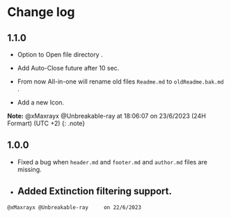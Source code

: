 # Change log

## 1.1.0

 



- Option to Open file directory .

- Add Auto-Close future after 10 sec.

- From now All-in-one will rename old files  `Readme.md` to `oldReadme.bak.md` .

- Add a new Icon.

**Note:** @xMaxrayx @Unbreakable-ray   at 18:06:07  on 23/6/2023   (24H Formart)  (UTC +2)
{: .note}


## 1.0.0


  - Fixed a bug when `header.md` and `footer.md` and `author.md` files are missing.
  - Added Extinction filtering support.
    -
`````
@xMaxrayx @Unbreakable-ray     on 22/6/2023  
`````